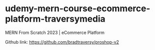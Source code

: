 # udemy-mern-course-ecommerce-platform-traversymedia
 MERN From Scratch 2023 | eCommerce Platform

Github link: https://github.com/bradtraversy/proshop-v2